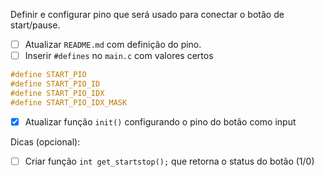 Definir e configurar pino que será usado para conectar o botão de start/pause.

- [ ] Atualizar `README.md` com definição do pino.
- [ ] Inserir `#defines` no  `main.c` com valores certos

```c
#define START_PIO
#define START_PIO_ID
#define START_PIO_IDX
#define START_PIO_IDX_MASK
```
- [x] Atualizar função  `init()` configurando o pino do botão como input

Dicas (opcional):

- [ ] Criar função `int get_startstop();` que retorna o status do botão (1/0)